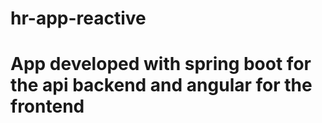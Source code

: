 # hr-app-reactive
# App developed with spring boot for the api backend and angular for the frontend
